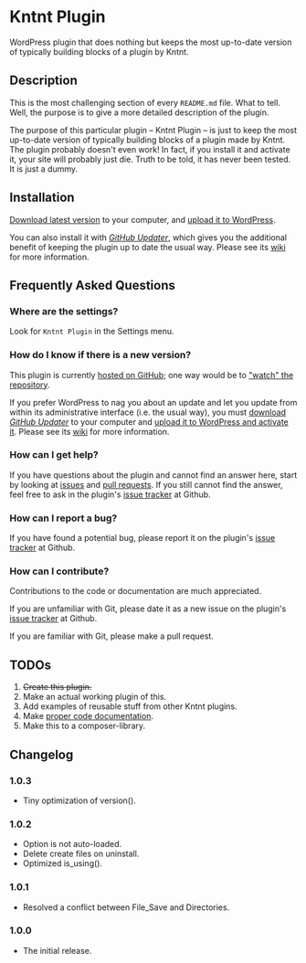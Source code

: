 # Kntnt Plugin

WordPress plugin that does nothing but keeps the most up-to-date version of typically building blocks of a plugin by Kntnt.

## Description

This is the most challenging section of every `README.md` file. What to tell. Well, the purpose is to give a more detailed description of the plugin.

The purpose of this particular plugin – Kntnt Plugin – is just to keep the most up-to-date version of typically building blocks of a plugin made by Kntnt. The plugin probably doesn't even work! In fact, if you install it and activate it, your site will probably just die. Truth to be told, it has never been tested. It is just a dummy.

## Installation

[Download latest version](https://github.com/Kntnt/kntnt-plugin/releases/latest) to your computer, and [upload it to WordPress](https://wordpress.org/support/article/managing-plugins/#manual-upload-via-wordpress-admin).

You can also install it with [*GitHub Updater*](https://github.com/afragen/github-updater), which gives you the additional benefit of keeping the plugin up to date the usual way. Please see its [wiki](https://github.com/afragen/github-updater/wiki) for more information.

## Frequently Asked Questions

### Where are the settings?

Look for `Kntnt Plugin` in the Settings menu.

### How do I know if there is a new version?

This plugin is currently [hosted on GitHub](https://github.com/kntnt/kntnt-plugin); one way would be to ["watch" the repository](https://docs.github.com/en/github/managing-subscriptions-and-notifications-on-github/about-notifications#notifications-and-subscriptions).

If you prefer WordPress to nag you about an update and let you update from within its administrative interface (i.e. the usual way), you must [download *GitHub Updater*](https://github.com/afragen/github-updater/releases/latest) to your computer and [upload it to WordPress and activate it](https://github.com/afragen/github-updater/wiki/Installation#upload). Please see its [wiki](https://github.com/afragen/github-updater/wiki) for more information. 

### How can I get help?

If you have questions about the plugin and cannot find an answer here, start by looking at [issues](https://github.com/kntnt/kntnt-plugin/issues) and [pull requests](https://github.com/kntnt/kntnt-plugin/pulls). If you still cannot find the answer, feel free to ask in the plugin's [issue tracker](https://github.com/kntnt/kntnt-plugin/issues) at Github.

### How can I report a bug?

If you have found a potential bug, please report it on the plugin's [issue tracker](https://github.com/kntnt/kntnt-plugin/issues) at Github.

### How can I contribute?

Contributions to the code or documentation are much appreciated.

If you are unfamiliar with Git, please date it as a new issue on the plugin's [issue tracker](https://github.com/kntnt/kntnt-plugin/issues) at Github.

If you are familiar with Git, please make a pull request.

## TODOs

1. ~~Create this plugin.~~
1. Make an actual working plugin of this.
1. Add examples of reusable stuff from other Kntnt plugins.
1. Make [proper code documentation](https://make.wordpress.org/core/handbook/best-practices/inline-documentation-standards/php/).
1. Make this to a composer-library.

## Changelog


### 1.0.3

* Tiny optimization of version().

### 1.0.2

* Option is not auto-loaded.
* Delete create files on uninstall.
* Optimized is_using().

### 1.0.1

* Resolved a conflict between File_Save and Directories.

### 1.0.0

* The initial release.

